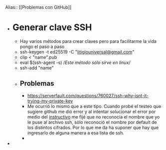 Alias:: [[Problemas con GitHub]]

- # Generar clave SSH
	- Hay varios métodos para crear claves pero para facilitarme la vida pongo el paso a paso
	- ssh-keygen -t ed25519 -C "litigiouniversal@gmail.com"
	- clip < "name".pub
	- eval $(ssh-agent -s)     /*Este método sólo sirve en linux*/
	- ssh-add "name"
	- ## Problemas
		- https://serverfault.com/questions/760027/ssh-why-isnt-it-trying-my-private-key
		- Me ocurrió lo mismo que a este tipo. Cuando probé el testeo que sugiere github me dió error y al intentar solucionar el error por medio del [instructivo](https://docs.github.com/en/authentication/troubleshooting-ssh/error-permission-denied-publickey) me fijé que no reconocía el nombre que yo le puse al archivo ssh, sólo reconoció el nombre por default de los distintos cifrados. Por lo que me da ha suponer que hay que ingresarlo de alguna manera a esa lista de ssh.
		-
-